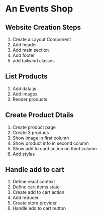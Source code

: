 # An Events Shop

## Website Creation Steps

1. Create a Layout Component
2. Add header
3. Add main section
4. Add footer
5. add tailwind classes

## List Products

1. Add data.js
2. Add images
3. Render products

## Create Product Dtails

1. Create product page
2. Create 3 producs
3. Show image in first column
4. Show product info in second column
5. Show add to card action on third column
6. Add styles

## Handle add to cart

1. Define react context
2. Define cart items state
3. Create add to cart action
4. Add reducer
5. Create store provider
6. Handle add to cart button
